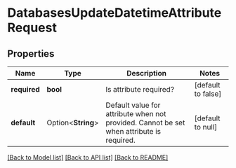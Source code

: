 # DatabasesUpdateDatetimeAttributeRequest

## Properties

Name | Type | Description | Notes
------------ | ------------- | ------------- | -------------
**required** | **bool** | Is attribute required? | [default to false]
**default** | Option<**String**> | Default value for attribute when not provided. Cannot be set when attribute is required. | [default to null]

[[Back to Model list]](../README.md#documentation-for-models) [[Back to API list]](../README.md#documentation-for-api-endpoints) [[Back to README]](../README.md)


